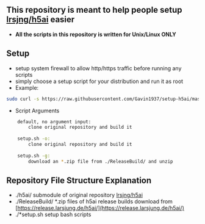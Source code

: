 ## This repository is meant to help people setup [lrsjng/h5ai](https://github.com/lrsjng/h5ai) easier

 * **All the scripts in this repository is written for Unix/Linux ONLY**

## Setup

 * setup system firewall to allow http/https traffic before running any scripts
 * simply choose a setup script for your distribution and run it as root
 * Example:
```sh
sudo curl -s https://raw.githubusercontent.com/Gavin1937/setup-h5ai/master/debian_ubuntu_setup.sh | sudo bash /dev/stdin
```
 * Script Arguments
```sh
    default, no argument input:
        clone original repository and build it
    
    setup.sh -o:
        clone original repository and build it
    
    setup.sh -g:
        download an *.zip file from ./ReleaseBuild/ and unzip
```

## Repository File Structure Explanation

 * ./h5ai/ submodule of original repository [lrsjng/h5ai](https://github.com/lrsjng/h5ai)
 * ./ReleaseBuild/ *.zip files of h5ai release builds download from [https://release.larsjung.de/h5ai/](https://release.larsjung.de/h5ai/)
 * ./*setup.sh setup bash scripts
